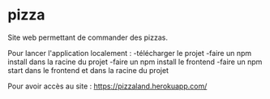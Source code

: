 # pizza

Site web permettant de commander des pizzas.

Pour lancer l'application localement :
-télécharger le projet
-faire un npm install dans la racine du projet
-faire un npm install le frontend
-faire un npm start dans le frontend et dans la racine du projet

Pour avoir accès au site :
https://pizzaland.herokuapp.com/
